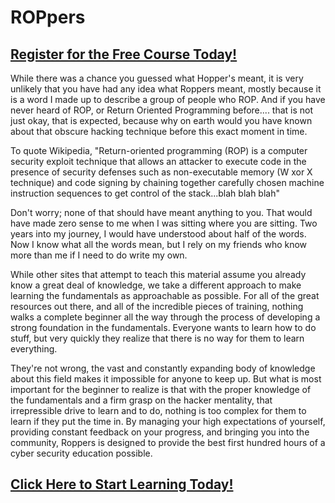 #  ROPpers
##  [Register for the Free Course Today!](https://roppers.thinkific.com/courses/computing-fundamentals)
While there was a chance you guessed what Hopper's meant, it is very unlikely that you have had any idea what Roppers meant, mostly because it is a word I made up to describe a group of people who ROP. And if you have never heard of ROP, or Return Oriented Programming before.... that is not just okay, that is expected, because why on earth would you have known about that obscure hacking technique before this exact moment in time.

To quote Wikipedia, "Return-oriented programming (ROP) is a computer security exploit technique that allows an attacker to execute code in the presence of security defenses such as non-executable memory (W xor X technique) and code signing by chaining together carefully chosen machine instruction sequences to get control of the stack...blah blah blah"

Don't worry; none of that should have meant anything to you. That would have made zero sense to me when I was sitting where you are sitting. Two years into my journey, I would have understood about half of the words. Now I know what all the words mean, but I rely on my friends who know more than me if I need to do write my own.

While other sites that attempt to teach this material assume you already know a great deal of knowledge, we take a different approach to make learning the fundamentals as approachable as possible. For all of the great resources out there, and all of the incredible pieces of training, nothing walks a complete beginner all the way through the process of developing a strong foundation in the fundamentals. Everyone wants to learn how to do stuff, but very quickly they realize that there is no way for them to learn everything.

They're not wrong, the vast and constantly expanding body of knowledge about this field makes it impossible for anyone to keep up. But what is most important for the beginner to realize is that with the proper knowledge of the fundamentals and a firm grasp on the hacker mentality, that irrepressible drive to learn and to do, nothing is too complex for them to learn if they put the time in. By managing your high expectations of yourself, providing constant feedback on your progress, and bringing you into the community, Roppers is designed to provide the best first hundred hours of a cyber security education possible.

##  [Click Here to Start Learning Today!](https://roppers.thinkific.com/courses/computing-fundamentals)
